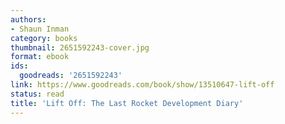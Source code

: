 ```yaml
---
authors:
- Shaun Inman
category: books
thumbnail: 2651592243-cover.jpg
format: ebook
ids:
  goodreads: '2651592243'
link: https://www.goodreads.com/book/show/13510647-lift-off
status: read
title: 'Lift Off: The Last Rocket Development Diary'
---
```

